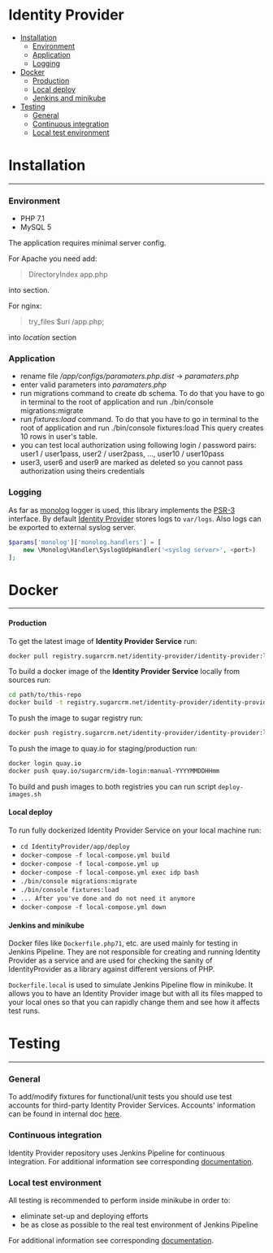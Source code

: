 # Identity Provider

- [Installation](#installation)
    - [Environment](#environment)
    - [Application](#application)
    - [Logging](#logging)
- [Docker](#docker)
    - [Production](#production)
    - [Local deploy](#local-deploy)
    - [Jenkins and minikube](#jenkins-and-minikube)
- [Testing](#testing)
    - [General](#general)
    - [Continuous integration](#continuous-integration)
    - [Local test environment](#local-test-environment)


# Installation
---


### Environment
* PHP 7.1
* MySQL 5

The application requires minimal server config.

For Apache you need add:
> DirectoryIndex app.php

into *<Directory>* section.

For nginx:
>  try_files $uri /app.php;

into *location* section


### Application
* rename file */app/configs/paramaters.php.dist* -> *paramaters.php*
* enter valid parameters into *paramaters.php*
* run migrations command to create db schema. To do that you have to go in terminal to the root of application and run ./bin/console migrations:migrate
* run *fixtures:load* command. To do that you have to go in terminal to the root of application and run ./bin/console fixtures:load  This query creates 10 rows in user's table.
* you can test local authorization using following login / password pairs: user1 / user1pass, user2 / user2pass, ..., user10 / user10pass
* user3, user6 and user9 are marked as deleted so you cannot pass authorization using theirs credentials

### Logging

As far as [monolog](https://github.com/Seldaek/monolog) logger is used, this library implements the 
[PSR-3](https://github.com/php-fig/fig-standards/blob/master/accepted/PSR-3-logger-interface.md) interface.
By default [Identity Provider](#identity-provider) stores logs to `var/logs`. 
Also logs can be exported to external syslog server.
```php
$params['monolog']['monolog.handlers'] = [
    new \Monolog\Handler\SyslogUdpHandler('<syslog server>', <port>)
];
```


# Docker
---

#### Production

To get the latest image of **Identity Provider Service** run:

```bash
docker pull registry.sugarcrm.net/identity-provider/identity-provider:latest
```


To build a docker image of the **Identity Provider Service** locally from sources run:

```bash
cd path/to/this-repo
docker build -t registry.sugarcrm.net/identity-provider/identity-provider:latest -f app/deploy/Dockerfile .
```


To push the image to sugar registry run:

```bash
docker push registry.sugarcrm.net/identity-provider/identity-provider:latest
```

To push the image to quay.io for staging/production run:

```bash
docker login quay.io
docker push quay.io/sugarcrm/idm-login:manual-YYYYMMDDHHmm
```


To build and push images to both registries you can run script `deploy-images.sh`

#### Local deploy

To run fully dockerized Identity Provider Service on your local machine run:

- `cd IdentityProvider/app/deploy`
- `docker-compose -f local-compose.yml build`
- `docker-compose -f local-compose.yml up`
- `docker-compose -f local-compose.yml exec idp bash`
- `./bin/console migrations:migrate`
- `./bin/console fixtures:load`
- `... After you've done and do not need it anymore`
- `docker-compose -f local-compose.yml down`

#### Jenkins and minikube

Docker files like `Dockerfile.php71`, etc. are used mainly for testing in Jenkins Pipeline.
They are not responsible for creating and running Identity Provider as a service and are used for checking the sanity
of IdentityProvider as a library against different versions of PHP.

`Dockerfile.local` is used to simulate Jenkins Pipeline flow in minikube. It allows you to have an Identity Provider
image but with all its files mapped to your local ones so that you can rapidly change them and see
how it affects test runs.

# Testing
---

### General
To add/modify fixtures for functional/unit tests you should use test accounts for third-party
Identity Provider Services. Accounts' information can be found in internal doc
[here](https://docs.google.com/a/sugarcrm.com/document/d/1PySEsyqx4wji1RqQjm4J0gRYthaNA1AzY8s6XB-5yU4).

### Continuous integration
Identity Provider repository uses Jenkins Pipeline for continuous integration.
For additional information see corresponding [documentation](k8s/pipeline/README.md).

### Local test environment
All testing is recommended to perform inside minikube in order to:
* eliminate set-up and deploying efforts
* be as close as possible to the real test environment of Jenkins Pipeline

For additional information see corresponding [documentation](k8s/minikube/README.md).
